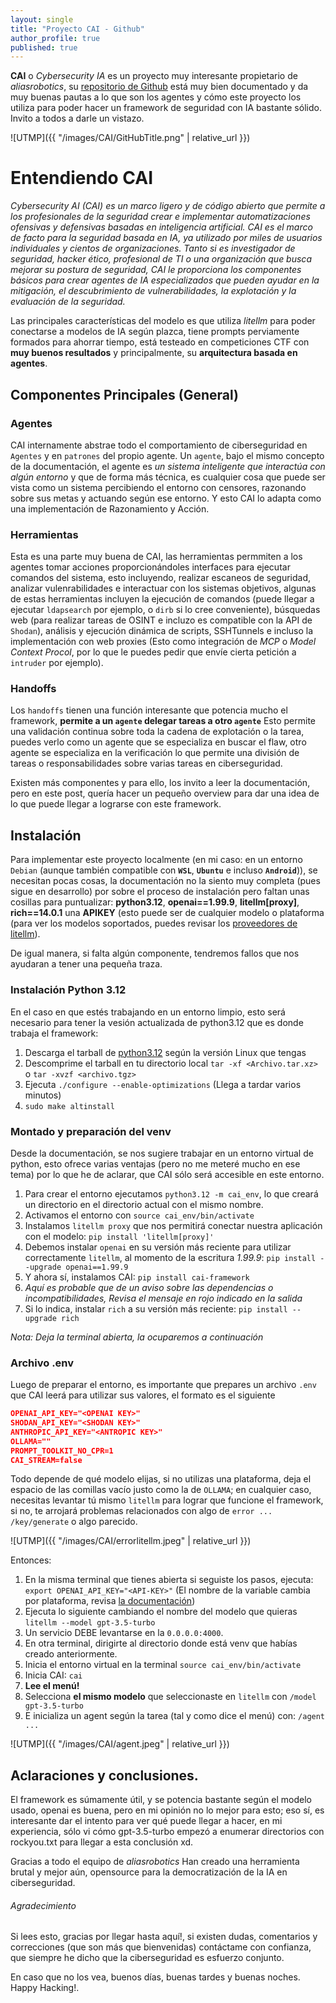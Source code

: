 ```yaml
---
layout: single
title: "Proyecto CAI - Github"
author_profile: true
published: true
---
```


__CAI__ o _Cybersecurity IA_ es un proyecto muy interesante propietario de _aliasrobotics_, su [repositorio de Github](https://github.com/aliasrobotics/cai) está muy bien documentado y da muy buenas pautas a lo que son los agentes y cómo este proyecto los utiliza para poder hacer un framework de seguridad con IA bastante sólido. Invito a todos a darle un vistazo.

![UTMP]({{ "/images/CAI/GitHubTitle.png" | relative_url }})

# Entendiendo CAI

_Cybersecurity AI (CAI) es un marco ligero y de código abierto que permite a los profesionales de la seguridad crear e implementar automatizaciones ofensivas y defensivas basadas en inteligencia artificial. CAI es el marco de facto para la seguridad basada en IA, ya utilizado por miles de usuarios individuales y cientos de organizaciones. Tanto si es investigador de seguridad, hacker ético, profesional de TI o una organización que busca mejorar su postura de seguridad, CAI le proporciona los componentes básicos para crear agentes de IA especializados que pueden ayudar en la mitigación, el descubrimiento de vulnerabilidades, la explotación y la evaluación de la seguridad._

Las principales características del modelo es que utiliza _litellm_ para poder conectarse a modelos de IA según plazca, tiene prompts perviamente formados para ahorrar tiempo, está testeado en competiciones CTF con __muy buenos resultados__ y principalmente, su __arquitectura basada en agentes__.

## Componentes Principales (General)

### Agentes

CAI internamente abstrae todo el comportamiento de ciberseguridad en `Agentes` y en `patrones` del propio agente. Un `agente`, bajo el mismo concepto de la documentación, el agente es _un sistema inteligente que interactúa con algún entorno_ y que de forma más técnica, es cualquier cosa que puede ser vista como un sistema percibiendo el entorno con censores, razonando sobre sus metas y actuando según ese entorno. Y esto CAI lo adapta como una implementación de Razonamiento y Acción.

### Herramientas

Esta es una parte muy buena de CAI, las herramientas permmiten a los agentes tomar acciones proporcionándoles interfaces para ejecutar comandos del sistema, esto incluyendo, realizar escaneos de seguridad, analizar vulenrabilidades e interactuar con los sistemas objetivos, algunas de estas herramientas incluyen la ejecución de comandos (puede llegar a ejecutar `ldapsearch` por ejemplo, o `dirb` si lo cree conveniente), búsquedas web (para realizar tareas de OSINT e incluzo es compatible con la API de `Shodan`), análisis y ejecución dinámica de scripts, SSHTunnels e incluso la implementación con web proxies (Esto como integración de _MCP_ o _Model Context Procol_, por lo que le puedes pedir que envíe cierta petición a `intruder` por ejemplo).

### Handoffs

Los `handoffs` tienen una función interesante que potencia mucho el framework, __permite a un `agente` delegar tareas a otro `agente`__ Esto permite una validación continua sobre toda la cadena de explotación o la tarea, puedes verlo como un agente que se especializa en buscar el flaw, otro agente se especializa en la verificación lo que permite una división de tareas o responsabilidades sobre varias tareas en ciberseguridad.

Existen más componentes y para ello, los invito a leer la documentación, pero en este post, quería hacer un pequeño overview para dar una idea de lo que puede llegar a lograrse con este framework.

## Instalación

Para implementar este proyecto localmente (en mi caso: en un entorno `Debian` (aunque también compatible con __`WSL`__, __`Ubuntu`__ e incluso __`Android`__)), se necesitan pocas cosas, la documentación no la siento muy completa (pues sigue en desarrollo) por sobre el proceso de instalación pero faltan unas cosillas para puntualizar: __python3.12__, __openai==1.99.9__, __litellm[proxy]__, __rich==14.0.1__ una __APIKEY__ (esto puede ser de cualquier modelo o plataforma (para ver los modelos soportados, puedes revisar los [proveedores de litellm](https://docs.litellm.ai/docs/providers)).

De igual manera, si falta algún componente, tendremos fallos que nos ayudaran a tener una pequeña traza.

### Instalación Python 3.12

En el caso en que estés trabajando en un entorno limpio, esto será necesario para tener la vesión actualizada de python3.12 que es donde trabaja el framework:

1. Descarga el tarball de [python3.12](https://www.python.org/downloads/release/python-3120/) según la versión Linux que tengas
2. Descomprime el tarball en tu directorio local `tar -xf <Archivo.tar.xz>` o `tar -xvzf <archivo.tgz>`
3. Ejecuta `./configure --enable-optimizations` (Llega a tardar varios minutos)
4. `sudo make altinstall`

### Montado y preparación del venv

Desde la documentación, se nos sugiere trabajar en un entorno virtual de python, esto ofrece varias ventajas (pero no me meteré mucho en ese tema) por lo que he de aclarar, que CAI sólo será accesible en este entorno.

1. Para crear el entorno ejecutamos `python3.12 -m cai_env`, lo que creará un directorio en el directorio actual con el mismo nombre.
2. Activamos el entorno con `source cai_env/bin/activate`
3. Instalamos `litellm proxy` que nos permitirá conectar nuestra aplicación con el modelo: `pip install 'litellm[proxy]'`
4. Debemos instalar `openai` en su versión más reciente para utilizar correctamente `litellm`, al momento de la escritura _1.99.9_: `pip install --upgrade openai==1.99.9`
5. Y ahora sí, instalamos CAI: `pip install cai-framework`
6. _Aquí es probable que de un aviso sobre las dependencias o incompatibilidades, Revisa el mensaje en rojo indicado en la salida_
7. Si lo indica, instalar `rich` a su versión más reciente: `pip install --upgrade rich`

_Nota: Deja la terminal abierta, la ocuparemos a continuación_

### Archivo .env

Luego de preparar el entorno, es importante que prepares un archivo `.env` que CAI leerá para utilizar sus valores, el formato es el siguiente

```json
OPENAI_API_KEY="<OPENAI KEY>"
SHODAN_API_KEY="<SHODAN KEY>"
ANTHROPIC_API_KEY="<ANTROPIC KEY>"
OLLAMA=""
PROMPT_TOOLKIT_NO_CPR=1
CAI_STREAM=false
```

Todo depende de qué modelo elijas, si no utilizas una plataforma, deja el espacio de las comillas vacío justo como la de `OLLAMA`; en cualquier caso, necesitas levantar tú mismo `litellm` para lograr que funcione el framework, si no, te arrojará problemas relacionados con algo de `error ... /key/generate` o algo parecido. 

![UTMP]({{ "/images/CAI/errorlitellm.jpeg" | relative_url }})

Entonces:

1. En la misma terminal que tienes abierta si seguiste los pasos, ejecuta: `export OPENAI_API_KEY="<API-KEY>"` (El nombre de la variable cambia por plataforma, revisa [la documentación](https://docs.litellm.ai/docs/providers))
2. Ejecuta lo siguiente cambiando el nombre del modelo que quieras `litellm --model gpt-3.5-turbo` 
3. Un servicio DEBE levantarse en la `0.0.0.0:4000`.
4. En otra terminal, dirigirte al directorio donde está venv que habías creado anteriormente.
5. Inicia el entorno virtual en la terminal `source cai_env/bin/activate`
6. Inicia CAI: `cai`
7. __Lee el menú!__
8. Selecciona __el mismo modelo__ que seleccionaste en `litellm` con `/model gpt-3.5-turbo`
9. E inicializa un agent según la tarea (tal y como dice el menú) con: `/agent ...`

![UTMP]({{ "/images/CAI/agent.jpeg" | relative_url }})

## Aclaraciones y conclusiones.

El framework es súmamente útil, y se potencia bastante según el modelo usado, openai es buena, pero en mi opinión no lo mejor para esto; eso sí, es interesante dar el intento para ver qué puede llegar a hacer, en mi experiencia, sólo vi cómo gpt-3.5-turbo empezó a enumerar directorios con rockyou.txt para llegar a esta conclusión xd.

Gracias a todo el equipo de _aliasrobotics_ Han creado una herramienta brutal y mejor aún, opensource para la democratización de la IA en ciberseguridad.

###### Agradecimiento

Si lees esto, gracias por llegar hasta aquí!, si existen dudas, comentarios y correcciones (que son más que bienvenidas) contáctame con confianza, que siempre he dicho que la ciberseguridad es esfuerzo conjunto. 

En caso que no los vea, buenos días, buenas tardes y buenas noches. Happy Hacking!.
